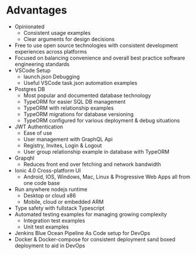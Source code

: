 # Advantages

- Opinionated
    - Consistent usage examples
    - Clear arguments for design decisions
- Free to use open source technologies with consistent development experiences across platforms
- Focused on balancing convenience and overall best practice software engineering standards
- VSCode Setup
    - launch.json Debugging
    - Useful VSCode task.json automation examples
- Postgres DB
    - Most popular and documented database technology
    - TypeORM for easier SQL DB management
    - TypeORM with relationship examples
    - TypeORM migrations for database versioning
    - TypeORM configured for various deployment & debug situations
- JWT Authentication
    - Ease of use
    - User management with GraphQL Api
    - Registry, Invites, Login & Logout
    - User group relationship example in database with TypeORM
- Grapqhl
    - Reduces front end over fetching and network bandwidth
- Ionic 4.0 Cross-platform UI
    - Android, IOS, Windows, Mac, Linux & Progressive Web Apps all from one code base
- Run anywhere nodejs runtime
    - Desktop or cloud x86
    - Mobile, cloud or embedded ARM
- Type safety with fullstack Typescript
- Automated testing examples for managing growing complexity
    - Integration test examples
    - Unit test examples
- Jenkins Blue Ocean Pipeline As Code setup for DevOps
- Docker & Docker-compose for consistent deployment sand boxed deployment to aid in DevOps